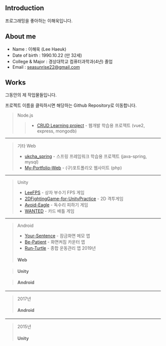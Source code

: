 ## Introduction
프로그래밍을 좋아하는 이해욱입니다.
## About me
- Name : 이해욱 (Lee Haeuk)
- Date of birth : 1990.10.22 (만 32세)
- College & Major : 경상대학교 컴퓨터과학과(4년) 졸업 
- Email : seasunrise22@gmail.com
## Works
그동안의 제 작업물들입니다.

프로젝트 이름을 클릭하시면 해당하는 Github Repository로 이동합니다. 
> Node.js
> > * [CRUD Learning project](https://github.com/seasunrise22/vue2-mongodb-practice) - 웹개발 학습용 프로젝트 (vue2, express, mongodb)
***
> 기타 Web
> * [ukcha_spring](https://github.com/seasunrise22/ukcha_spring) - 스프링 프레임워크 학습용 프로젝트 (java-spring, mysql)
> * [My-Portfolio-Web](https://github.com/seasunrise22/My-Portfolio-Web) - (구)포트폴리오 웹사이트 (php)
***
> Unity
> * [LeeFPS](https://github.com/seasunrise22/LeeFPS) - 상자 부수기 FPS 게임
> * [2DFightingGame-for-UnityPractice](https://github.com/seasunrise22/2DFightingGame-for-UnityPractice) - 2D 격투게임
> * [Avoid-Eagle](https://github.com/seasunrise22/Avoid-Eagle) - 독수리 피하기 게임
> * [WANTED](https://github.com/seasunrise22/WANTED) - 카드 배틀 게임
***
> Android
> * [Your-Sentence](https://github.com/seasunrise22/Your-Sentence) - 잠금화면 메모 앱
> * [Be-Patient](https://github.com/seasunrise22/Be-Patient) - 화면켜짐 카운터 앱
> * [Run-Turtle](https://github.com/seasunrise22/android-RunTurtle) - 종합 운동관리 앱
> 2019년
> #### Web

> #### Unity

> #### Android

***
> 2017년
> #### Android

***
> 2015년
> #### Unity

